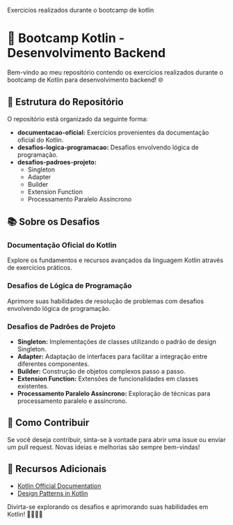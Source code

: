 Exercicios realizados durante o bootcamp de kotlin
# 🚀 Bootcamp Kotlin - Desenvolvimento Backend

Bem-vindo ao meu repositório contendo os exercícios realizados durante o bootcamp de Kotlin para desenvolvimento backend! 🌐

## 📂 Estrutura do Repositório

O repositório está organizado da seguinte forma:

- **documentacao-oficial:** Exercícios provenientes da documentação oficial do Kotlin.
- **desafios-logica-programacao:** Desafios envolvendo lógica de programação.
- **desafios-padroes-projeto:**
    - Singleton
    - Adapter
    - Builder
    - Extension Function
    - Processamento Paralelo Assíncrono

## 📚 Sobre os Desafios

### Documentação Oficial do Kotlin

Explore os fundamentos e recursos avançados da linguagem Kotlin através de exercícios práticos.

### Desafios de Lógica de Programação

Aprimore suas habilidades de resolução de problemas com desafios envolvendo lógica de programação.

### Desafios de Padrões de Projeto

- **Singleton:** Implementações de classes utilizando o padrão de design Singleton.
- **Adapter:** Adaptação de interfaces para facilitar a integração entre diferentes componentes.
- **Builder:** Construção de objetos complexos passo a passo.
- **Extension Function:** Extensões de funcionalidades em classes existentes.
- **Processamento Paralelo Assíncrono:** Exploração de técnicas para processamento paralelo e assíncrono.

## 📝 Como Contribuir

Se você deseja contribuir, sinta-se à vontade para abrir uma issue ou enviar um pull request. Novas ideias e melhorias são sempre bem-vindas!

## 📖 Recursos Adicionais

- [Kotlin Official Documentation](https://kotlinlang.org/docs/home.html)
- [Design Patterns in Kotlin](https://www.baeldung.com/kotlin-design-patterns)

Divirta-se explorando os desafios e aprimorando suas habilidades em Kotlin! 👩‍💻👨‍💻
